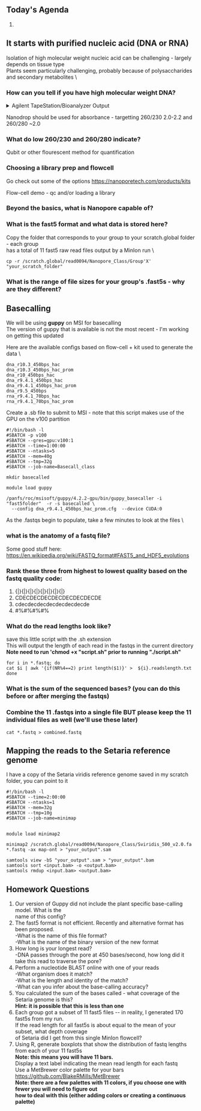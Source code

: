 ## Today's Agenda
1.  


## It starts with purified nucleic acid (DNA or RNA)
Isolation of high molecular weight nucleic acid can be challenging - largely depends on tissue type \
Plants seem particularly challenging, probably because of polysaccharides and secondary metabolites \

### How can you tell if you have high molecular weight DNA?

<details>
  <summary>Agilent TapeStation/Bioanalyzer Output</summary>
<img width="276" alt="image" src="https://user-images.githubusercontent.com/43852873/218581783-36197ece-baff-4a4e-afe9-5a1cf123ca2d.png">
</details>
  
  
Nanodrop should be used for absorbance - targetting 260/230 2.0-2.2 and 260/280 ~2.0
### What do low 260/230 and 260/280 indicate?

Qubit or other flourescent method for quantification

### Choosing a library prep and flowcell
Go check out some of the options https://nanoporetech.com/products/kits

Flow-cell demo - qc and/or loading a library

### Beyond the basics, what is Nanopore capable of?


### What is the fast5 format and what data is stored here?

Copy the folder that corresponds to your group to your scratch.global folder - each group \
has a total of 11 fast5 raw read files output by a MinIon run \

````
cp -r /scratch.global/read0094/Nanopore_Class/Group'X' "your_scratch_folder"
````

### What is the range of file sizes for your group's .fast5s - why are they different?

## Basecalling
We will be using **guppy** on MSI for basecalling \
The version of guppy that is available is not the most recent - I'm working on getting this updated

Here are the available configs based on flow-cell + kit used to generate the data \
`````
dna_r10.3_450bps_hac
dna_r10.3_450bps_hac_prom
dna_r10_450bps_hac
dna_r9.4.1_450bps_hac
dna_r9.4.1_450bps_hac_prom
dna_r9.5_450bps
rna_r9.4.1_70bps_hac
rna_r9.4.1_70bps_hac_prom
`````

Create a .sb file to submit to MSI - note that this script makes use of the GPU on the v100 partition
`````
#!/bin/bash -l
#SBATCH -p v100                                             
#SBATCH --gres=gpu:v100:1
#SBATCH --time=1:00:00
#SBATCH --ntasks=5
#SBATCH --mem=40g
#SBATCH --tmp=32g
#SBATCH --job-name=Basecall_class

mkdir basecalled

module load guppy

/panfs/roc/msisoft/guppy/4.2.2-gpu/bin/guppy_basecaller -i "fast5folder"  -r -s basecalled \
  --config dna_r9.4.1_450bps_hac_prom.cfg  --device CUDA:0
`````

As the .fastqs begin to populate, take a few minutes to look at the files \
### what is the anatomy of a fastq file?
Some good stuff here: https://en.wikipedia.org/wiki/FASTQ_format#FAST5_and_HDF5_evolutions

### Rank these three from highest to lowest quality based on the fastq quality code:
1.  {|}{|}{|}{|}{|}{|}{|}{|}
2.  CDECDECDECDECDECDECDECDE
3.  cdecdecdecdecdecdecdecde
4.  #$%#$%#$%#$%#$%#$%#$%#$%

### What do the read lengths look like?
save this little script with the .sh extension \
This will output the length of each read in the fastqs in the current directory\
**Note need to run 'chmod +x "script.sh" prior to running "./script.sh"**
`````
for i in *.fastq; do
cat $i | awk '{if(NR%4==2) print length($1)}' >  ${i}.readslength.txt
done
`````
### What is the sum of the sequenced bases? (you can do this before or after merging the fastqs)

### Combine the 11 .fastqs into a single file BUT please keep the 11 individual files as well (we'll use these later)
`````
cat *.fastq > combined.fastq
`````


## Mapping the reads to the Setaria reference genome
I have a copy of the Setaria viridis reference genome saved in my scratch folder, you can point to it 

`````
#!/bin/bash -l
#SBATCH --time=2:00:00
#SBATCH --ntasks=1
#SBATCH --mem=32g
#SBATCH --tmp=10g
#SBATCH --job-name=minimap


module load minimap2

minimap2 /scratch.global/read0094/Nanopore_Class/Sviridis_500_v2.0.fa  *.fastq -ax map-ont > "your_output".sam

samtools view -bS "your_output".sam > "your_output".bam
samtools sort <input.bam> -o <output.bam>
samtools rmdup <input.bam> <output.bam>
`````

## Homework Questions
1.  Our version of Guppy did not include the plant specific base-calling model. What is the \
    name of this config?
2.  The fast5 format is not efficient. Recently and alternative format has been proposed. \
      -What is the name of this file format? \
      -What is the name of the binary version of the new format 
4.  How long is your longest read? \
      -DNA passes through the pore at 450 bases/second, how long did it take this read to traverse the pore?
5.  Perform a nucleotide BLAST online with one of your reads \
      -What organism does it match? \
      -What is the length and identity of the match? \
      -What can you infer about the base-calling accuracy? 
6.  You calculated the sum of the bases called - what coverage of the Setaria genome is this? \
      **Hint: it is possible that this is less than one**
7.  Each group got a subset of 11 fast5 files -- in reality, I generated 170 fast5s from my run. \
    If the read length for all fast5s is about equal to the mean of your subset, what depth coverage \
    of Setaria did I get from this single MinIon flowcell?
8.  Using R, generate boxplots that show the distribution of fastq lengths from each of your 11 fast5s \
    **Note: this means you will have 11 bars.** \
    Display a text label indicating the mean read length for each fastq \
    Use a MetBrewer color palette for your bars https://github.com/BlakeRMills/MetBrewer \
    **Note: there are a few palettes with 11 colors, if you choose one with fewer you will need to figure out** \
    **how to deal with this (either adding colors or creating a continuous palette)**


